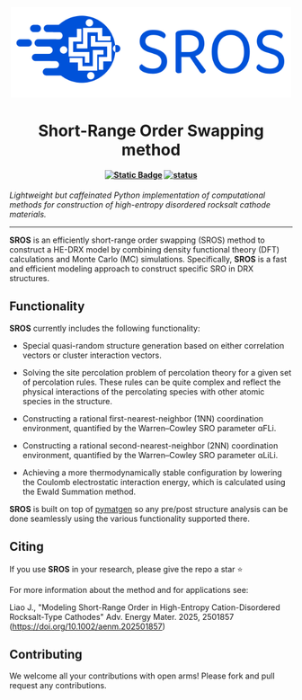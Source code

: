 <p align="center"><img src="docs/logo2.png" width="500px" alt=" "></p>

<h1 align="center">Short-Range Order Swapping method</h1>

<h4 align="center">

[![Static Badge](https://img.shields.io/badge/python-3.9%2B-blue)](https://www.python.org/downloads/)
[![status](https://joss.theoj.org/papers/e96a568ca53ee9d14548d7b8bed69b25/status.svg)](https://joss.theoj.org/papers/e96a568ca53ee9d14548d7b8bed69b25)

</h4>

*Lightweight but caffeinated Python implementation of computational methods
for construction of high-entropy disordered rocksalt cathode materials.*

-----------------------------------------------------------------------------

**SROS** is an efficiently short-range order swapping (SROS) method to construct a HE-DRX model by combining density functional theory (DFT) calculations and Monte Carlo (MC) simulations. Specifically, **SROS** is a fast and efficient modeling approach to construct specific SRO in DRX structures.

Functionality
-------------
**SROS** currently includes the following functionality:

-   Special quasi-random structure generation based on either correlation vectors or cluster interaction vectors.

-   Solving the site percolation problem of percolation theory for a given set of percolation rules. These rules can be quite complex and reflect the physical interactions of the percolating species with other atomic species in the structure.

-   Constructing a rational first-nearest-neighbor (1NN) coordination environment, quantified by the Warren–Cowley SRO parameter αFLi.

-   Constructing a rational second-nearest-neighbor (2NN) coordination environment, quantified by the Warren–Cowley SRO parameter αLiLi.

-   Achieving a more thermodynamically stable configuration by lowering the Coulomb electrostatic interaction energy, which is calculated using the Ewald Summation method. 




**SROS** is built on top of [pymatgen](https://pymatgen.org) so any pre/post
structure analysis can be done seamlessly using the various functionality
supported there.


Citing
------
If you use **SROS** in your research, please give the repo a star :star:

For more information about the method and for applications see:

Liao J., "Modeling Short-Range Order in High-Entropy Cation-Disordered Rocksalt-Type Cathodes" Adv. Energy Mater. 2025, 2501857 (https://doi.org/10.1002/aenm.202501857)

Contributing
------------
We welcome all your contributions with open arms! Please fork and pull request any contributions.



